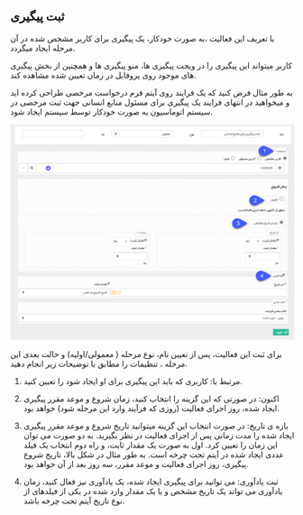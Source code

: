 ﻿## ثبت پیگیری

با  تعریف این فعالیت ،به صورت خودکار، یک پیگیری برای کاربر مشخص شده در آن مرحله ایجاد میگردد.

کاربر میتواند این پیگیری را در ویجت پیگیری ها، منو پیگیری ها و همچنین از بخش پیگیری های موجود روی پروفایل در زمان تعیین شده مشاهده کند.

به طور مثال فرض کنید که یک فرایند روی آیتم فرم درخواست مرخصی طراحی کرده اید و میخواهید در انتهای فرایند یک پیگیری برای مسئول منابع انسانی جهت ثبت مرخصی در سیستم اتوماسیون یه صورت خودکار توسط سیستم ایجاد شود.

 ![](Setfollowup.png)
 
 برای ثبت این فعالیت، پس از تعیین نام، نوع مرحله ( معمولی/اولیه) و حالت بعدی این مرحله ، تنظیمات را مطابق با توضیحات زیر انجام دهید.

1. مرتبط با: کاربری که باید این پیگیری برای او ایجاد شود را تعیین کنید.

2. اکنون: در صورتی که این گزینه را انتخاب کنید، زمان شروع و موعد مقرر پیگیری ایجاد شده، روز اجرای فعالیت (روزی که فرآیند وارد این مرحله شود) خواهد بود.

3. بازه ی تاریخ:  در صورت انتخاب این گزینه میتوانید تاریخ شروع و موعد مقرر پیگیری ایجاد شده را مدت زمانی پس از اجرای فعالیت در نظر بگیرید. به دو صورت می توان این زمان را تعیین کرد. اول به صورت یک مقدار ثابت، و راه دوم انتخاب یک فیلد عددی ایجاد شده در آیتم تحت چرخه است. به طور مثال در شکل بالا، تاریخ شروع پیگیری، روز اجرای فعالیت و موعد مقرر، سه روز بعد از آن خواهد بود.

4. ثبت یادآوری: می توانید برای پیگیری ایجاد شده، یک یادآوری نیز فعال کنید، زمان یادآوری می تواند یک تاریخ مشخص و یا یک مقدار وارد شده در یکی از فیلدهای از نوع تاریخ آیتم تحت چرخه باشد.

